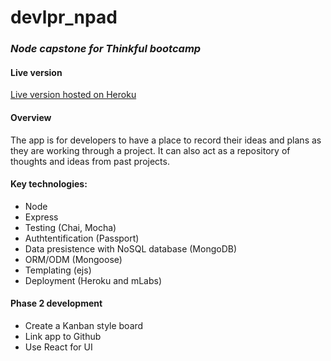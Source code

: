 # devlpr_npad
### _Node capstone for Thinkful bootcamp_

#### Live version
[Live version hosted on Heroku](https://gist.github.com/Tezza1/d8909d7c5976c5dbf07f357d8ac4130a)

#### Overview
The app is for developers to have a place to record their ideas and plans as they are working through a project. It can also act as a repository of thoughts and ideas from past projects.  

#### Key technologies:
* Node
* Express
* Testing (Chai, Mocha)
* Authtentification (Passport)
* Data presistence with NoSQL database (MongoDB)
* ORM/ODM (Mongoose)
* Templating (ejs)
* Deployment (Heroku and mLabs)

#### Phase 2 development
* Create a Kanban style board
* Link app to Github 
* Use React for UI


